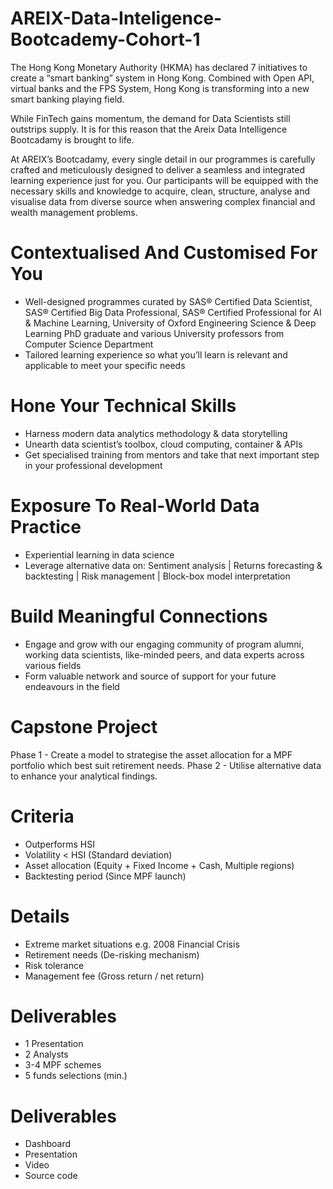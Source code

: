 # AREIX-Data-Inteligence-Bootcademy-Cohort-1
The Hong Kong Monetary Authority (HKMA) has declared 7 initiatives to create a “smart banking” system in Hong Kong. Combined with Open API, virtual banks and the FPS System, Hong Kong is transforming into a new smart banking playing field.

While FinTech gains momentum, the demand for Data Scientists still outstrips supply. It is for this reason that the Areix Data Intelligence Bootcadamy is brought to life.

At AREIX’s Bootcadamy, every single detail in our programmes is carefully crafted and meticulously designed to deliver a seamless and integrated learning experience just for you. Our participants will be equipped with the necessary skills and knowledge to acquire, clean, structure, analyse and visualise data from diverse source when answering complex financial and wealth management problems.

# Contextualised And Customised For You
- Well-designed programmes curated by SAS® Certified Data Scientist, SAS® Certified Big Data Professional, SAS® Certified Professional for AI & Machine Learning, University of Oxford Engineering Science & Deep Learning PhD graduate and various University professors from Computer Science Department
- Tailored learning experience so what you’ll learn is relevant and applicable to meet your specific needs

# Hone Your Technical Skills
- Harness modern data analytics methodology & data storytelling
- Unearth data scientist’s toolbox, cloud computing, container & APIs
- Get specialised training from mentors and take that next important step in your professional development

# Exposure To Real-World Data Practice
- Experiential learning in data science
- Leverage alternative data on: Sentiment analysis | Returns forecasting & backtesting | Risk management | Block-box model interpretation

# Build Meaningful Connections
- Engage and grow with our engaging community of program alumni, working data scientists, like-minded peers, and data experts across various fields
- Form valuable network and source of support for your future endeavours in the field

# Capstone Project
Phase 1 - Create a model to strategise the asset allocation for a MPF portfolio which best suit retirement needs.
Phase 2 - Utilise alternative data to enhance your analytical findings.

# Criteria
- Outperforms HSI
- Volatility < HSI (Standard deviation)
- Asset allocation (Equity + Fixed Income + Cash, Multiple regions)
- Backtesting period (Since MPF launch)

# Details
- Extreme market situations e.g. 2008 Financial Crisis
- Retirement needs (De-risking mechanism)
- Risk tolerance 
- Management fee (Gross return / net return)

# Deliverables
- 1 Presentation
- 2 Analysts
- 3-4 MPF schemes
- 5 funds selections (min.)

# Deliverables
- Dashboard
- Presentation
- Video
- Source code
